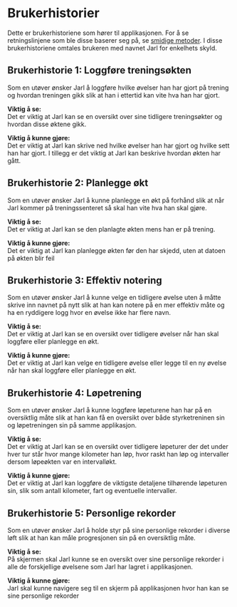 # Brukerhistorier 
Dette er brukerhistoriene som hører til applikasjonen. For å se retningslinjene som ble 
disse baserer seg på, se [smidige metoder](smidige_metoder.md). I disse brukerhistoriene 
omtales brukeren med navnet Jarl for enkelhets skyld. 


## Brukerhistorie 1: Loggføre treningsøkten
Som en utøver ønsker Jarl å loggføre hvilke øvelser han har gjort på trening og hvordan treningen gikk slik at
han i ettertid kan vite hva han har gjort.

**Viktig å se:**  
Det er viktig at Jarl kan se en oversikt over sine tidligere treningsøkter og hvordan disse øktene 
gikk.

**Viktig å kunne gjøre:**  
Det er viktig at Jarl kan skrive ned hvilke øvelser han har gjort og hvilke sett han har gjort. I tillegg er 
det viktig at Jarl kan beskrive hvordan økten har gått. 

## Brukerhistorie 2: Planlegge økt
Som en utøver ønsker Jarl å kunne planlegge en økt på forhånd slik at når Jarl kommer på treningssenteret så
skal han vite hva han skal gjøre.

**Viktig å se:**  
Det er viktig at Jarl kan se den planlagte økten mens han er på trening.

**Viktig å kunne gjøre:**  
Det er viktig at Jarl kan planlegge økten før den har skjedd, uten at datoen på økten blir feil

## Brukerhistorie 3: Effektiv notering
Som en utøver ønsker Jarl å kunne velge en tidligere øvelse uten å måtte skrive inn navnet på nytt slik at 
han kan notere på en mer effektiv måte og ha en ryddigere logg hvor en øvelse ikke har flere navn.

**Viktig å se:**  
Det er viktig at Jarl kan se en oversikt over tidligere øvelser når han skal loggføre eller planlegge en økt. 

**Viktig å kunne gjøre:**  
Det er viktig at Jarl kan velge en tidligere øvelse eller legge til en ny øvelse når han skal loggføre eller planlegge en økt. 

## Brukerhistorie 4: Løpetrening
Som en utøver ønsker Jarl å kunne loggføre løpeturene han har på en oversiktlig måte slik at han kan få 
en oversikt over både styrketreninen sin og løpetreningen sin på samme applikasjon. 

**Viktig å se:**  
Det er viktig at Jarl kan se en oversikt over tidligere løpeturer der det under hver tur står hvor mange kilometer han løp, 
hvor raskt han løp og intervaller dersom løpeøkten var en intervalløkt. 

**Viktig å kunne gjøre:**  
Det er viktig at Jarl kan loggføre de viktigste detaljene tilhørende løpeturen sin, slik som antall kilometer, fart og eventuelle intervaller. 

## Brukerhistorie 5: Personlige rekorder
Som en utøver ønsker Jarl å holde styr på sine personlige rekorder i diverse løft
slik at han kan måle progresjonen sin på en oversiktlig måte. 

**Viktig å se:**  
På skjermen skal Jarl kunne se en oversikt over sine personlige rekorder i alle de forskjellige
øvelsene som Jarl har lagret i applikasjonen.

**Viktig å kunne gjøre:**  
Jarl skal kunne navigere seg til en skjerm på applikasjonen hvor han kan se sine personlige rekorder
